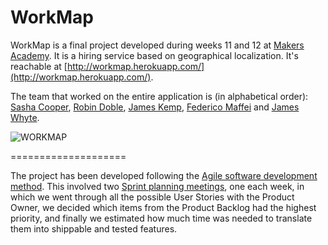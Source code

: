 WorkMap
====================

WorkMap is a final project developed during weeks 11 and 12 at [Makers Academy](http://www.makersacademy.com). It is a hiring service based on geographical localization. It's reachable at [http://workmap.herokuapp.com/](http://workmap.herokuapp.com/).

The team that worked on the entire application is (in alphabetical order): [Sasha Cooper](https://github.com/Arepo), [Robin Doble](https://github.com/robindoble), [James Kemp](https://github.com/jbk1), [Federico Maffei](https://github.com/federicomaffei) and [James Whyte](https://github.com/jwhyte88).

![WORKMAP](https://dl.dropboxusercontent.com/u/9315601/workmap.png)

====================

The project has been developed following the [Agile software development method](http://en.wikipedia.org/wiki/Agile_software_development). This involved two [Sprint planning meetings](http://en.wikipedia.org/wiki/Scrum_\(software_development\)), one each week, in which we went through all the possible User Stories with the Product Owner, we decided which items from the Product Backlog had the highest priority, and finally we estimated how much time was needed to translate them into shippable and tested features.



